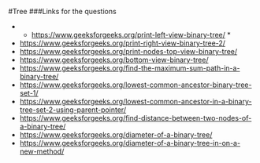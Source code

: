 #Tree
###Links for the questions 

-  * https://www.geeksforgeeks.org/print-left-view-binary-tree/ *
-  https://www.geeksforgeeks.org/print-right-view-binary-tree-2/
-  https://www.geeksforgeeks.org/print-nodes-top-view-binary-tree/
-  https://www.geeksforgeeks.org/bottom-view-binary-tree/
-  https://www.geeksforgeeks.org/find-the-maximum-sum-path-in-a-binary-tree/
-  https://www.geeksforgeeks.org/lowest-common-ancestor-binary-tree-set-1/
-  https://www.geeksforgeeks.org/lowest-common-ancestor-in-a-binary-tree-set-2-using-parent-pointer/
-  https://www.geeksforgeeks.org/find-distance-between-two-nodes-of-a-binary-tree/
-  https://www.geeksforgeeks.org/diameter-of-a-binary-tree/
-  https://www.geeksforgeeks.org/diameter-of-a-binary-tree-in-on-a-new-method/

